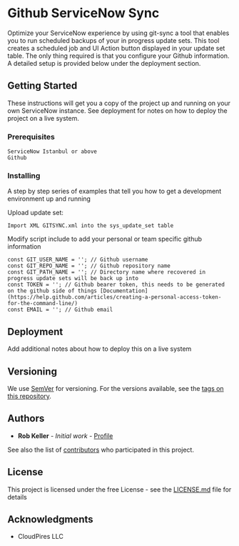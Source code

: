 # Github ServiceNow Sync

Optimize your ServiceNow experience by using git-sync a tool that enables you to run scheduled backups of your in progress update sets.
This tool creates a scheduled job and UI Action button displayed in your update set table. The only thing required is that you configure your Github information.
A detailed setup is provided below under the deployment section.

## Getting Started

These instructions will get you a copy of the project up and running on your own ServiceNow instance.
See deployment for notes on how to deploy the project on a live system.

### Prerequisites

```
ServiceNow Istanbul or above
Github
```

### Installing

A step by step series of examples that tell you how to get a development environment up and running

Upload update set:

```
Import XML GITSYNC.xml into the sys_update_set table
```

Modify script include to add your personal or team specific github information

```
const GIT_USER_NAME = ''; // Github username
const GIT_REPO_NAME = ''; // Github repository name
const GIT_PATH_NAME = ''; // Directory name where recovered in progress update sets will be back up into
const TOKEN = ''; // Github bearer token, this needs to be generated on the github side of things [Documentation](https://help.github.com/articles/creating-a-personal-access-token-for-the-command-line/)
const EMAIL = ''; // Github email
```

## Deployment

Add additional notes about how to deploy this on a live system

## Versioning

We use [SemVer](http://semver.org/) for versioning. For the versions available, see the [tags on this repository](https://github.com/your/project/tags).

## Authors

* **Rob Keller** - *Initial work* - [Profile](https://github.com/robkelle)

See also the list of [contributors](https://github.com/robkelle/git-snow-sync/graphs/contributors) who participated in this project.

## License

This project is licensed under the free License - see the [LICENSE.md](LICENSE.md) file for details

## Acknowledgments

* CloudPires LLC
